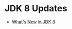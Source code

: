 # JDK 8 Updates

* [What's New in JDK 8](http://www.oracle.com/technetwork/java/javase/8-whats-new-2157071.html)
